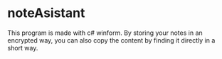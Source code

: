 # noteAsistant
This program is made with c# winform. By storing your notes in an encrypted way, you can also copy the content by finding it directly in a short way. 
